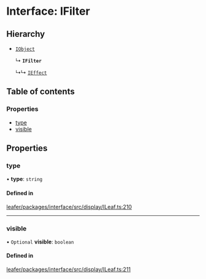 # Interface: IFilter

## Hierarchy

- [`IObject`](IObject.md)

  ↳ **`IFilter`**

  ↳↳ [`IEffect`](IEffect.md)

## Table of contents

### Properties

- [type](IFilter.md#type)
- [visible](IFilter.md#visible)

## Properties

### type

• **type**: `string`

#### Defined in

[leafer/packages/interface/src/display/ILeaf.ts:210](https://github.com/leaferjs/leafer/blob/a165a56/packages/interface/src/display/ILeaf.ts#L210)

___

### visible

• `Optional` **visible**: `boolean`

#### Defined in

[leafer/packages/interface/src/display/ILeaf.ts:211](https://github.com/leaferjs/leafer/blob/a165a56/packages/interface/src/display/ILeaf.ts#L211)
